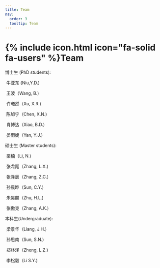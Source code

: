 ```yaml
---
title: Team
nav:
  order: 3
  tooltip: Team
---
```


# {% include icon.html icon="fa-solid fa-users" %}Team

博士生 (PhD students):

​     牛亚东 (Niu,Y.D.)

​     王波（Wang, B.)

​     许曦然（Xu, X.R.)

​     陈旭宁（Chen, X.N.)

​     肖博达（Xiao, B.D.)

​     晏雨婕（Yan, Y.J.)

硕士生 (Master students):

​     栗楠（Li, N.)

​     张龙翔（Zhang, L.X.)

​     张泽辰（Zhang, Z.C.)

​     孙晨晔（Sun, C.Y.)

​     朱昊麟（Zhu, H.L.)

​     张傲克（Zhang, A.K.)

本科生(Undergraduate):

​	 梁景华（Liang, J.H.)

​     孙思南（Sun, S.N.)

​     郑林泽（Zheng, L.Z.)

​     李松毅（Li S.Y.)

